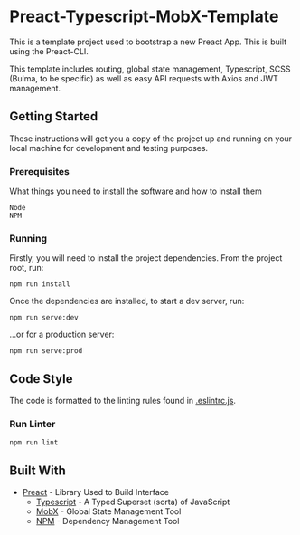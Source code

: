 # Preact-Typescript-MobX-Template

This is a template project used to bootstrap a new Preact App. This is built using the Preact-CLI.

This template includes routing, global state management, Typescript, SCSS (Bulma, to be specific) as well as easy API requests with Axios and JWT management.

## Getting Started

These instructions will get you a copy of the project up and running on your local machine for development and testing purposes.

### Prerequisites

What things you need to install the software and how to install them

```
Node
NPM
```

### Running

Firstly, you will need to install the project dependencies. From the project root, run:

```
npm run install
```

Once the dependencies are installed, to start a dev server, run:

```
npm run serve:dev
```

...or for a production server:

```
npm run serve:prod
```

## Code Style

The code is formatted to the linting rules found in [.eslintrc.js](.eslintrc.js).

### Run Linter

```
npm run lint
```

## Built With

-   [Preact](https://reactjs.org/) - Library Used to Build Interface
    -   [Typescript](https://www.typescriptlang.org/) - A Typed Superset (sorta) of JavaScript
    -   [MobX](https://mobx.js.org/README.html) - Global State Management Tool
    -   [NPM](https://www.npmjs.com/) - Dependency Management Tool
